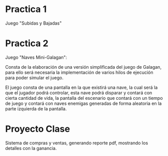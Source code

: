 # Practica 1

Juego "Subidas y Bajadas"

# Practica 2

Juego "Naves Mini-Galagan":

Consta de la elaboración de una versión simplificada del juego de Galagan, para ello será necesaria la implementación de varios hilos de ejecución para poder simular el juego.

El juego consta de una pantalla en la que existirá una nave, la cual será la que el jugador podrá controlar, esta nave podrá disparar y contará con cierta cantidad de vida, la pantalla del escenario que contará con un tiempo de juego y contará con naves enemigas generadas de forma aleatoria en la parte izquierda de la pantalla.

# Proyecto Clase

Sistema de compras y ventas, generando reporte pdf, mostrando los detalles con la ganancia.